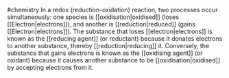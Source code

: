 #chemistry 
In a redox (reduction-oxidation) reaction, two processes occur simultaneously: one species is [[oxidisation|oxidised]] (loses [[Electron|electrons]]), and another is [[reduction|reduced]] (gains [[Electron|electrons]]). The substance that loses [[electron|electrons]] is known as the [[reducing agent]] (or reductant) because it donates electrons to another substance, thereby [[reduction|reducing]] it. Conversely, the substance that gains electrons is known as the [[oxidising agent]] (or oxidant) because it causes another substance to be [[oxidisation|oxidised]] by accepting electrons from it.